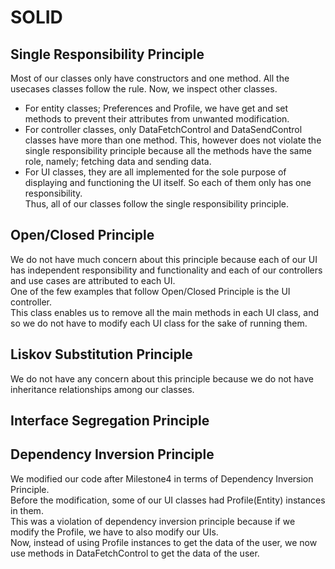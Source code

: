 # SOLID
## Single Responsibility Principle
Most of our classes only have constructors and one method. All the usecases classes follow the rule. Now, we inspect other classes.
* For entity classes; Preferences and Profile, we have get and set methods to prevent
  their attributes from unwanted modification.
* For controller classes, only DataFetchControl and DataSendControl classes have more than one method.
  This, however does not violate the single responsibility principle because all the methods have the same
  role, namely; fetching data and sending data.
* For UI classes, they are all implemented for the sole purpose of displaying and functioning the UI itself. So each of them
  only has one responsibility.  
  Thus, all of our classes follow the single responsibility principle.

## Open/Closed Principle
We do not have much concern about this principle because each of our UI has independent responsibility and functionality and
each of our controllers and use cases are attributed to each UI.  
One of the few examples that follow Open/Closed Principle is the UI controller.  
This class enables us to remove all the main methods in each UI class, and so we do not have to modify each UI class for the sake of
running them.

## Liskov Substitution Principle
We do not have any concern about this principle because we do not have inheritance relationships among our classes.

## Interface Segregation Principle

## Dependency Inversion Principle
We modified our code after Milestone4 in terms of Dependency Inversion Principle.  
Before the modification, some of our UI classes had Profile(Entity) instances in them.  
This was a violation of dependency inversion principle because if we modify the Profile, we have to also modify our UIs.  
Now, instead of using Profile instances to get the data of the user, we now use methods in DataFetchControl to get the data of the user. 
